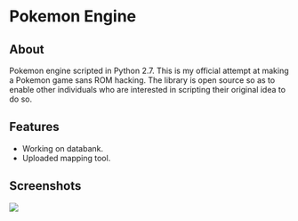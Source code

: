 # Pokemon Engine
## About
Pokemon engine scripted in Python 2.7. This is my official attempt at making a Pokemon game sans ROM hacking. The library is open source so as to enable other individuals who are interested in scripting their original idea to do so.
## Features
+ Working on databank.
+ Uploaded mapping tool.

## Screenshots
<img src="http://imgur.com/HEMJ0Xn.png">
